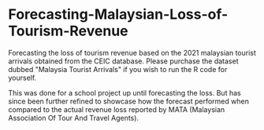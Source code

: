 # Forecasting-Malaysian-Loss-of-Tourism-Revenue
Forecasting the loss of tourism revenue based on the 2021 malaysian tourist arrivals obtained from the CEIC database. Please purchase the dataset dubbed "Malaysia Tourist Arrivals" if you wish to run the R code for yourself.


This was done for a school project up until forecasting the loss. But has since been further refined to showcase how the forecast performed when compared to the actual revenue loss reported by MATA (Malaysian Association Of Tour And Travel Agents). 
